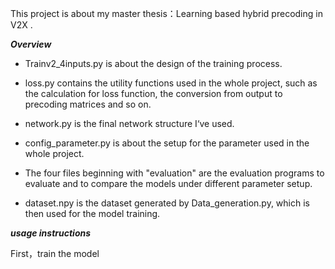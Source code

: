 This project is about my master thesis：Learning based hybrid precoding in V2X .

_**Overview**_

- Trainv2_4inputs.py is about the design of the training process.

- loss.py contains the utility functions used in the whole project, such as the calculation for loss function, the conversion from output to precoding matrices and so on.

- network.py is the final network structure I‘ve used.

- config_parameter.py is about the setup for the parameter used in the whole project.

- The four files beginning with "evaluation" are the evaluation programs to evaluate and to compare the models under different parameter setup.

- dataset.npy is the dataset generated by Data_generation.py, which is then used for the model training.

_**usage instructions**_

First，train the model





